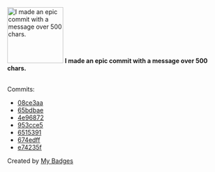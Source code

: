 <img src="https://my-badges.github.io/my-badges/epic-commit.png" alt="I made an epic commit with a message over 500 chars." title="I made an epic commit with a message over 500 chars." width="128">
<strong>I made an epic commit with a message over 500 chars.</strong>
<br><br>

Commits:

- <a href="https://github.com/andrewjswan/EspHoMaTriXv2/commit/08ce3aaae601ddbc41037fb84dde9f1551aff5ef">08ce3aa</a>
- <a href="https://github.com/andrewjswan/EspHoMaTriXv2/commit/65bdbae487114b027c41bda1c0d82e4bd41af3b4">65bdbae</a>
- <a href="https://github.com/andrewjswan/GyverLamp-Firmware/commit/4e968725b50ef45e9d13a24ba94f87ecbfee8e7c">4e96872</a>
- <a href="https://github.com/andrewjswan/GyverLamp-Firmware/commit/953cce50bfee7415a8419bdd19f6fa882165491f">953cce5</a>
- <a href="https://github.com/andrewjswan/GyverLamp-Firmware/commit/65153913ac5ea17b8c5fe5977d553264f63b9ea7">6515391</a>
- <a href="https://github.com/andrewjswan/GyverLamp-Firmware/commit/674edffe079f70834dc0295b1685ccfb4ccd565a">674edff</a>
- <a href="https://github.com/andrewjswan/mediaportal-fanart-handler/commit/e74235fbd479c3654508364a278e60bc15e6d723">e74235f</a>


Created by <a href="https://github.com/my-badges/my-badges">My Badges</a>